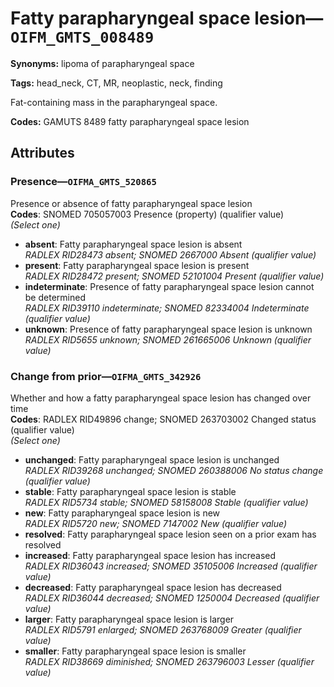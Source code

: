# Fatty parapharyngeal space lesion—`OIFM_GMTS_008489`

**Synonyms:** lipoma of parapharyngeal space

**Tags:** head_neck, CT, MR, neoplastic, neck, finding

Fat-containing mass in the parapharyngeal space.

**Codes:** GAMUTS 8489 fatty parapharyngeal space lesion

## Attributes

### Presence—`OIFMA_GMTS_520865`

Presence or absence of fatty parapharyngeal space lesion  
**Codes**: SNOMED 705057003 Presence (property) (qualifier value)  
*(Select one)*

- **absent**: Fatty parapharyngeal space lesion is absent  
_RADLEX RID28473 absent; SNOMED 2667000 Absent (qualifier value)_
- **present**: Fatty parapharyngeal space lesion is present  
_RADLEX RID28472 present; SNOMED 52101004 Present (qualifier value)_
- **indeterminate**: Presence of fatty parapharyngeal space lesion cannot be determined  
_RADLEX RID39110 indeterminate; SNOMED 82334004 Indeterminate (qualifier value)_
- **unknown**: Presence of fatty parapharyngeal space lesion is unknown  
_RADLEX RID5655 unknown; SNOMED 261665006 Unknown (qualifier value)_

### Change from prior—`OIFMA_GMTS_342926`

Whether and how a fatty parapharyngeal space lesion has changed over time  
**Codes**: RADLEX RID49896 change; SNOMED 263703002 Changed status (qualifier value)  
*(Select one)*

- **unchanged**: Fatty parapharyngeal space lesion is unchanged  
_RADLEX RID39268 unchanged; SNOMED 260388006 No status change (qualifier value)_
- **stable**: Fatty parapharyngeal space lesion is stable  
_RADLEX RID5734 stable; SNOMED 58158008 Stable (qualifier value)_
- **new**: Fatty parapharyngeal space lesion is new  
_RADLEX RID5720 new; SNOMED 7147002 New (qualifier value)_
- **resolved**: Fatty parapharyngeal space lesion seen on a prior exam has resolved  
- **increased**: Fatty parapharyngeal space lesion has increased  
_RADLEX RID36043 increased; SNOMED 35105006 Increased (qualifier value)_
- **decreased**: Fatty parapharyngeal space lesion has decreased  
_RADLEX RID36044 decreased; SNOMED 1250004 Decreased (qualifier value)_
- **larger**: Fatty parapharyngeal space lesion is larger  
_RADLEX RID5791 enlarged; SNOMED 263768009 Greater (qualifier value)_
- **smaller**: Fatty parapharyngeal space lesion is smaller  
_RADLEX RID38669 diminished; SNOMED 263796003 Lesser (qualifier value)_